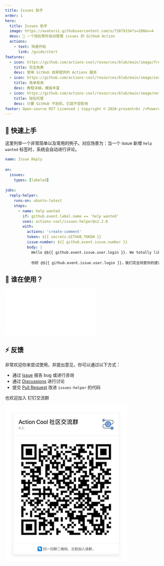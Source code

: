 ```yaml
---
title: Issues 助手
order: 1
hero:
  title: Issues 助手
  image: https://avatars1.githubusercontent.com/u/73879334?s=200&v=4
  desc: 🤖 一个轻松帮你自动管理 issues 的 GitHub Action
  actions:
    - text: 快速开始
      link: /guide/start
features:
  - icon: https://github.com/actions-cool/resources/blob/main/image/free.png?raw=true
    title: 完全免费
    desc: 使用 GitHub 自带提供的 Actions 服务
  - icon: https://github.com/actions-cool/resources/blob/main/image/snap.png?raw=true
    title: 简单易用
    desc: 教程详细，模版丰富
  - icon: https://github.com/actions-cool/resources/blob/main/image/network.png?raw=true
    title: 轻松托管
    desc: 只要 GitHub 不宕机，它就不受影响
footer: Open-source MIT Licensed | Copyright © 2020-present<br />Powered by xrkffgg
---
```


## 🍭 快速上手

这里列举一个非常简单以及常用的例子。对应场景为：当一个 issue 新增 `help wanted` 标签时，系统会自动进行评论。

```yml
name: Issue Reply

on:
  issues:
    types: [labeled]

jobs:
  reply-helper:
    runs-on: ubuntu-latest
    steps:
      - name: help wanted
        if: github.event.label.name == 'help wanted'
        uses: actions-cool/issues-helper@v2.2.0
        with:
          actions: 'create-comment'
          token: ${{ secrets.GITHUB_TOKEN }}
          issue-number: ${{ github.event.issue.number }}
          body: |
            Hello @${{ github.event.issue.user.login }}. We totally like your proposal/feedback, welcome PR。

            你好 @${{ github.event.issue.user.login }}，我们完全同意你的提议/反馈，欢迎PR。
```

## 💖 谁在使用？

<embed src="../README.md#RE-/<table>[^]+?[\r\n]<\/table>/"></embed>

## ⚡ 反馈

非常欢迎你来尝试使用，并提出意见，你可以通过以下方式：

- 通过 [Issue](https://github.com/actions-cool/issues-helper/issues) 报告 bug 或进行咨询
- 通过 [Discussions](https://github.com/actions-cool/issues-helper/discussions) 进行讨论
- 提交 [Pull Request](https://github.com/actions-cool/issues-helper/pulls) 改进 `issues-helper` 的代码

也欢迎加入 钉钉交流群

![](https://github.com/actions-cool/resources/blob/main/dingding.jpeg?raw=true)
